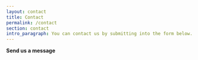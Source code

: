 ```yaml
---
layout: contact
title: Contact
permalink: /contact
section: contact
intro_paragraph: You can contact us by submitting into the form below.
---
```


**Send us a message**

